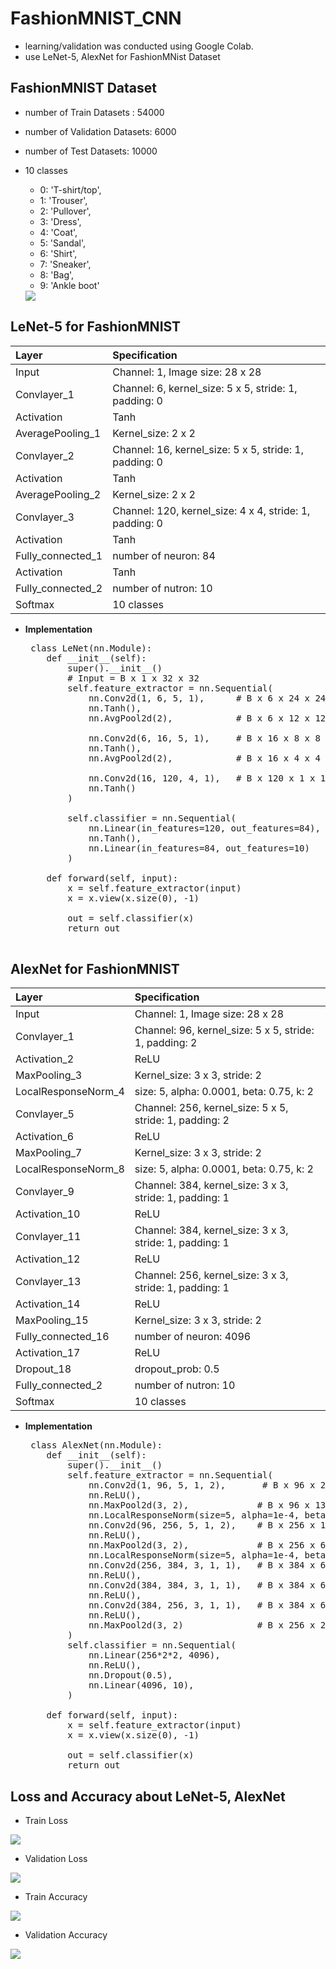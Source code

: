 # FashionMNIST_CNN
  - learning/validation was conducted using Google Colab.
  - use LeNet-5, AlexNet for FashionMNist Dataset
 
## FashionMNIST Dataset
  - number of Train Datasets : 54000
  - number of Validation Datasets: 6000
  - number of Test Datasets: 10000
  
  - 10 classes
    - 0: 'T-shirt/top',
    - 1: 'Trouser',
    - 2: 'Pullover',
    - 3: 'Dress',
    - 4: 'Coat',
    - 5: 'Sandal',
    - 6: 'Shirt',
    - 7: 'Sneaker',
    - 8: 'Bag',
    - 9: 'Ankle boot' 
     <img src='https://github.com/chang-heekim/FashionMNIST_CNN/blob/main/images/image.png'/>

## LeNet-5 for FashionMNIST
 | Layer                 | Specification                                                     | 
 | :---------------------| :-----------------------------------------------------------------|
 | Input                 | Channel: 1, Image size: 28 x 28                                   |
 | Convlayer_1           | Channel: 6, kernel_size: 5 x 5, stride: 1, padding: 0             |
 | Activation            | Tanh                                                              |
 | AveragePooling_1      | Kernel_size: 2 x 2                                                |
 | Convlayer_2           | Channel: 16, kernel_size: 5 x 5, stride: 1, padding: 0            |
 | Activation            | Tanh                                                              |
 | AveragePooling_2      | Kernel_size: 2 x 2                                                |
 | Convlayer_3           | Channel: 120, kernel_size: 4 x 4, stride: 1, padding: 0           |
 | Activation            | Tanh                                                              |
 | Fully_connected_1     | number of neuron: 84                                              |
 | Activation            | Tanh                                                              |
 | Fully_connected_2     | number of nutron: 10                                              |
 | Softmax               | 10 classes                                                        |
 
  - <b>Implementation</b>
     <pre>
     class LeNet(nn.Module):
        def __init__(self):
            super().__init__()
            # Input = B x 1 x 32 x 32
            self.feature_extractor = nn.Sequential(
                nn.Conv2d(1, 6, 5, 1),      # B x 6 x 24 x 24   
                nn.Tanh(),
                nn.AvgPool2d(2),            # B x 6 x 12 x 12   

                nn.Conv2d(6, 16, 5, 1),     # B x 16 x 8 x 8   
                nn.Tanh(),
                nn.AvgPool2d(2),            # B x 16 x 4 x 4     

                nn.Conv2d(16, 120, 4, 1),   # B x 120 x 1 x 1 
                nn.Tanh()
            )

            self.classifier = nn.Sequential(
                nn.Linear(in_features=120, out_features=84),
                nn.Tanh(),
                nn.Linear(in_features=84, out_features=10)
            )

        def forward(self, input):
            x = self.feature_extractor(input)
            x = x.view(x.size(0), -1)

            out = self.classifier(x)
            return out

    </pre>


## AlexNet for FashionMNIST
 | Layer                 | Specification                                                     | 
 | :---------------------| :-----------------------------------------------------------------|
 | Input                 | Channel: 1, Image size: 28 x 28                                   |
 | Convlayer_1           | Channel: 96, kernel_size: 5 x 5, stride: 1, padding: 2            |
 | Activation_2          | ReLU                                                              |
 | MaxPooling_3          | Kernel_size: 3 x 3, stride: 2                                     |
 | LocalResponseNorm_4   | size: 5, alpha: 0.0001, beta: 0.75, k: 2                          |
 | Convlayer_5           | Channel: 256, kernel_size: 5 x 5, stride: 1, padding: 2           |
 | Activation_6          | ReLU                                                              |
 | MaxPooling_7          | Kernel_size: 3 x 3, stride: 2                                     |
 | LocalResponseNorm_8   | size: 5, alpha: 0.0001, beta: 0.75, k: 2                          |
 | Convlayer_9           | Channel: 384, kernel_size: 3 x 3, stride: 1, padding: 1           |
 | Activation_10         | ReLU                                                              |
 | Convlayer_11          | Channel: 384, kernel_size: 3 x 3, stride: 1, padding: 1           |
 | Activation_12         | ReLU                                                              |
 | Convlayer_13          | Channel: 256, kernel_size: 3 x 3, stride: 1, padding: 1           |
 | Activation_14         | ReLU                                                              |
 | MaxPooling_15         | Kernel_size: 3 x 3, stride: 2                                     |
 | Fully_connected_16    | number of neuron: 4096                                            |
 | Activation_17         | ReLU                                                              |
 | Dropout_18            | dropout_prob: 0.5                                                 |
 | Fully_connected_2     | number of nutron: 10                                              |
 | Softmax               | 10 classes                                                        |
  
  - <b>Implementation</b>
     <pre>
     class AlexNet(nn.Module):
        def __init__(self):
            super().__init__()
            self.feature_extractor = nn.Sequential(
                nn.Conv2d(1, 96, 5, 1, 2),       # B x 96 x 28 x 28  
                nn.ReLU(),
                nn.MaxPool2d(3, 2),             # B x 96 x 13 x 13
                nn.LocalResponseNorm(size=5, alpha=1e-4, beta=0.75, k=2),
                nn.Conv2d(96, 256, 5, 1, 2),    # B x 256 x 13 x 13
                nn.ReLU(),
                nn.MaxPool2d(3, 2),             # B x 256 x 6 x 6
                nn.LocalResponseNorm(size=5, alpha=1e-4, beta=0.75, k=2),
                nn.Conv2d(256, 384, 3, 1, 1),   # B x 384 x 6 x 6
                nn.ReLU(),
                nn.Conv2d(384, 384, 3, 1, 1),   # B x 384 x 6 x 6
                nn.ReLU(),
                nn.Conv2d(384, 256, 3, 1, 1),   # B x 384 x 6 x 6
                nn.ReLU(),
                nn.MaxPool2d(3, 2)              # B x 256 x 2 x 2
            )
            self.classifier = nn.Sequential(
                nn.Linear(256*2*2, 4096),
                nn.ReLU(),
                nn.Dropout(0.5),
                nn.Linear(4096, 10),
            )

        def forward(self, input):
            x = self.feature_extractor(input)
            x = x.view(x.size(0), -1)

            out = self.classifier(x)
            return out
    </pre>
    
 ## Loss and Accuracy about LeNet-5, AlexNet
   - Train Loss
   <img src='https://github.com/chang-heekim/FashionMNIST_CNN/blob/main/images/Loss_Train.png'/>
 
 
   - Validation Loss
   <img src='https://github.com/chang-heekim/FashionMNIST_CNN/blob/main/images/Loss_Val.png'/>
    
    
   - Train Accuracy
   <img src='https://github.com/chang-heekim/FashionMNIST_CNN/blob/main/images/Accuracy_Train.png'/>
    
    
   - Validation Accuracy
   <img src='https://github.com/chang-heekim/FashionMNIST_CNN/blob/main/images/Accuracy_Val.png'/>
    
